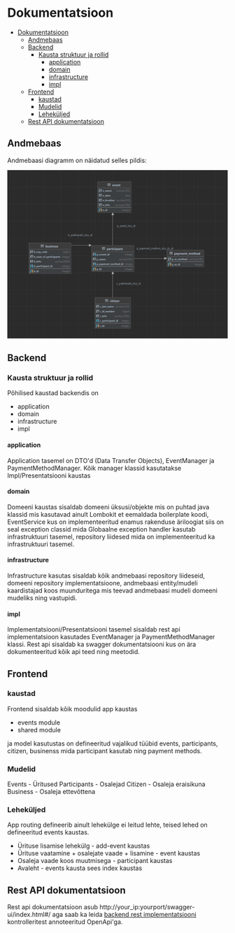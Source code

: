 # Dokumentatsioon

- [Dokumentatsioon](#dokumentatsioon)
  - [Andmebaas](#andmebaas)
  - [Backend](#backend)
    - [Kausta struktuur ja rollid](#kausta-struktuur-ja-rollid)
      - [application](#application)
      - [domain](#domain)
      - [infrastructure](#infrastructure)
      - [impl](#impl)
  - [Frontend](#frontend)
    - [kaustad](#kaustad)
    - [Mudelid](#mudelid)
    - [Leheküljed](#leheküljed)
  - [Rest API dokumentatsioon](#rest-api-dokumentatsioon)

## Andmebaas

Andmebaasi diagramm on näidatud selles pildis:

![Database structure](./db-schema.png)

## Backend

### Kausta struktuur ja rollid

Põhilised kaustad backendis on

- application
- domain
- infrastructure
- impl

#### application

Application tasemel on DTO'd (Data Transfer Objects),
EventManager ja PaymentMethodManager. Kõik manager klassid kasutatakse Impl/Presentatsiooni kaustas

#### domain

Domeeni kaustas sisaldab domeeni üksusi/objekte mis on puhtad java klassid mis kasutavad ainult Lombokit et eemaldada boilerplate koodi, EventService kus on implementeeritud enamus rakenduse äriloogiat siis on seal exception classid mida Globaalne exception handler kasutab infrastruktuuri tasemel, repository liidesed mida on implementeeritud ka infrastruktuuri tasemel.

#### infrastructure

Infrastructure kasutas sisaldab kõik andmebaasi repository liideseid, domeeni repository implementatsioone, andmebaasi entity/mudeli kaardistajad koos muunduritega mis teevad andmebaasi mudeli domeeni mudeliks ning vastupidi.

#### impl

Implementatsiooni/Presentatsiooni tasemel sisaldab rest api implementatsioon kasutades EventManager ja PaymentMethodManager klassi. Rest api sisaldab ka swagger dokumentatsiooni kus on ära dokumenteeritud kõik api teed ning meetodid.

## Frontend

### kaustad

Frontend sisaldab kõik moodulid app kaustas

- events module
- shared module

ja model kasutustas on defineeritud vajalikud tüübid events, participants, citizen, businenss mida participant kasutab ning payment methods.

### Mudelid

Events - Üritused
Participants - Osalejad
Citizen - Osaleja eraisikuna
Business - Osaleja ettevõttena

### Leheküljed

App routing defineerib ainult lehekülge ei leitud lehte,
teised lehed on defineeritud events kaustas.

- Ürituse lisamise lehekülg - add-event kaustas
- Ürituse vaatamine + osalejate vaade + lisamine - event kaustas
- Osaleja vaade koos muutmisega - participant kaustas
- Avaleht - events kausta sees index kaustas

## Rest API dokumentatsioon

Rest api dokumentatsioon asub http://your_ip:yourport/swagger-ui/index.html#/ aga saab ka leida [backend rest implementatsiooni](./backend/src/main/java/ee/erik/backend/impl/rest/) kontrolleritest annoteeritud OpenApi'ga.
